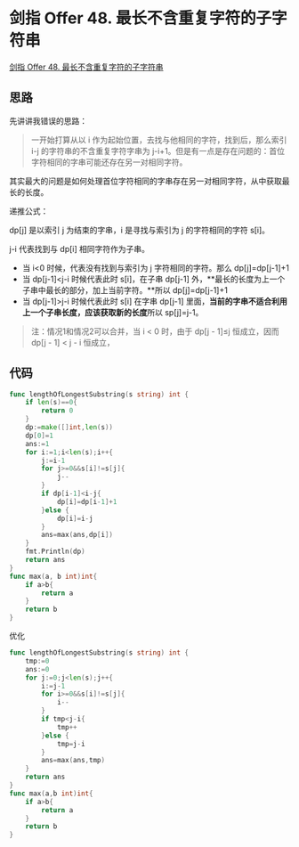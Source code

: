 # 剑指 Offer 48. 最长不含重复字符的子字符串

 [剑指 Offer 48. 最长不含重复字符的子字符串](https://leetcode-cn.com/problems/zui-chang-bu-han-zhong-fu-zi-fu-de-zi-zi-fu-chuan-lcof/)

## 思路

先讲讲我错误的思路：

> 一开始打算从以 i 作为起始位置，去找与他相同的字符，找到后，那么索引 i-j 的字符串的不含重复字符字串为 j-i+1。但是有一点是存在问题的：首位字符相同的字串可能还存在另一对相同字符。

其实最大的问题是如何处理首位字符相同的字串存在另一对相同字符，从中获取最长的长度。

递推公式：

dp[j] 是以索引 j 为结束的字串，i 是寻找与索引为 j 的字符相同的字符 s[i]。

j-i 代表找到与 dp[i] 相同字符作为子串。

* 当 i<0 时候，代表没有找到与索引为 j 字符相同的字符。那么 dp[j]=dp[j-1]+1
* 当 dp[j-1]<j-i 时候代表此时 s[i]，在子串 dp[j-1] 外，**最长的长度为上一个子串中最长的部分，加上当前字符。**所以 dp[j]=dp[j-1]+1
* 当 dp[j-1]>j-i 时候代表此时 s[i] 在字串 dp[j-1] 里面，**当前的字串不适合利用上一个子串长度，应该获取新的长度**所以 sp[j]=j-1。

> 注：情况1和情况2可以合并，当 i < 0 时，由于 dp[j - 1]≤j 恒成立，因而 dp[j - 1] < j - i 恒成立，
>

## 代码

```go
func lengthOfLongestSubstring(s string) int {
    if len(s)==0{
        return 0
    }
    dp:=make([]int,len(s))
    dp[0]=1
    ans:=1
    for i:=1;i<len(s);i++{
        j:=i-1
        for j>=0&&s[i]!=s[j]{
            j--
        }
        if dp[i-1]<i-j{
            dp[i]=dp[i-1]+1
        }else {
            dp[i]=i-j
        }
        ans=max(ans,dp[i])
    }
    fmt.Println(dp)
    return ans
}
func max(a, b int)int{
    if a>b{
        return a
    }
    return b
}
```

优化

```go
func lengthOfLongestSubstring(s string) int {
    tmp:=0
    ans:=0
    for j:=0;j<len(s);j++{
        i:=j-1
        for i>=0&&s[i]!=s[j]{
            i--
        }
        if tmp<j-i{
            tmp++
        }else {
            tmp=j-i
        }
        ans=max(ans,tmp)
    }
    return ans
}
func max(a,b int)int{
    if a>b{
        return a
    }
    return b
}
```

